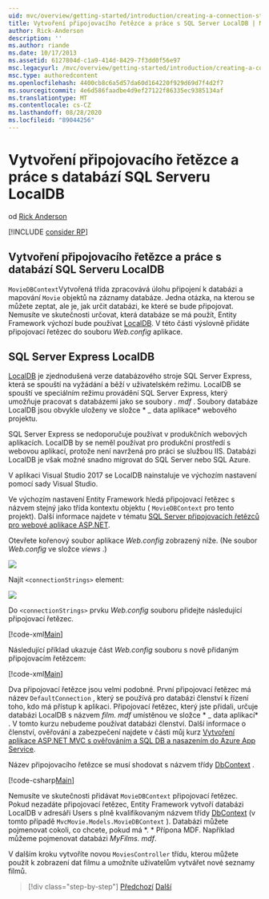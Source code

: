 ```yaml
---
uid: mvc/overview/getting-started/introduction/creating-a-connection-string
title: Vytvoření připojovacího řetězce a práce s SQL Server LocalDB | Microsoft Docs
author: Rick-Anderson
description: ''
ms.author: riande
ms.date: 10/17/2013
ms.assetid: 6127804d-c1a9-414d-8429-7f3dd0f56e97
msc.legacyurl: /mvc/overview/getting-started/introduction/creating-a-connection-string
msc.type: authoredcontent
ms.openlocfilehash: 4400cb8c6a5d57da60d164220f929d69d7f4d2f7
ms.sourcegitcommit: 4e6d586faadbe4d9ef27122f86335ec9385134af
ms.translationtype: MT
ms.contentlocale: cs-CZ
ms.lasthandoff: 08/28/2020
ms.locfileid: "89044256"
---
```

# <a name="creating-a-connection-string-and-working-with-sql-server-localdb"></a>Vytvoření připojovacího řetězce a práce s databází SQL Serveru LocalDB

od [Rick Anderson](https://twitter.com/RickAndMSFT)

[!INCLUDE [consider RP](~/includes/razor.md)]

## <a name="creating-a-connection-string-and-working-with-sql-server-localdb"></a>Vytvoření připojovacího řetězce a práce s databází SQL Serveru LocalDB

`MovieDBContext`Vytvořená třída zpracovává úlohu připojení k databázi a mapování `Movie` objektů na záznamy databáze. Jedna otázka, na kterou se můžete zeptat, ale je, jak určit databázi, ke které se bude připojovat. Nemusíte ve skutečnosti určovat, která databáze se má použít, Entity Framework výchozí bude používat [LocalDB](https://docs.microsoft.com/sql/database-engine/configure-windows/sql-server-2016-express-localdb). V této části výslovně přidáte připojovací řetězec do souboru *Web.config* aplikace.

## <a name="sql-server-express-localdb"></a>SQL Server Express LocalDB

[LocalDB](https://docs.microsoft.com/sql/database-engine/configure-windows/sql-server-2016-express-localdb) je zjednodušená verze databázového stroje SQL Server Express, která se spouští na vyžádání a běží v uživatelském režimu. LocalDB se spouští ve speciálním režimu provádění SQL Server Express, který umožňuje pracovat s databázemi jako se soubory *. mdf* . Soubory databáze LocalDB jsou obvykle uloženy ve složce * \_ data aplikace* webového projektu.

SQL Server Express se nedoporučuje používat v produkčních webových aplikacích. LocalDB by se neměl používat pro produkční prostředí s webovou aplikací, protože není navržená pro práci se službou IIS. Databázi LocalDB je však možné snadno migrovat do SQL Server nebo SQL Azure.

V aplikaci Visual Studio 2017 se LocalDB nainstaluje ve výchozím nastavení pomocí sady Visual Studio.

Ve výchozím nastavení Entity Framework hledá připojovací řetězec s názvem stejný jako třída kontextu objektu ( `MovieDBContext` pro tento projekt). Další informace najdete v tématu [SQL Server připojovacích řetězců pro webové aplikace ASP.NET](https://msdn.microsoft.com/library/jj653752.aspx).

Otevřete kořenový soubor aplikace *Web.config* zobrazený níže. (Ne soubor *Web.config* ve složce *views* .)

![](creating-a-connection-string/_static/image1.png)

Najít `<connectionStrings>` element:

![](creating-a-connection-string/_static/image2.png)

Do `<connectionStrings>` prvku *Web.config* souboru přidejte následující připojovací řetězec.

[!code-xml[Main](creating-a-connection-string/samples/sample1.xml)]

Následující příklad ukazuje část *Web.config* souboru s nově přidaným připojovacím řetězcem:

[!code-xml[Main](creating-a-connection-string/samples/sample2.xml)]

Dva připojovací řetězce jsou velmi podobné. První připojovací řetězec má název `DefaultConnection` , který se používá pro databázi členství k řízení toho, kdo má přístup k aplikaci. Připojovací řetězec, který jste přidali, určuje databázi LocalDB s názvem *film. mdf* umístěnou ve složce * \_ data aplikací* . V tomto kurzu nebudeme používat databázi členství. Další informace o členství, ověřování a zabezpečení najdete v části můj kurz [Vytvoření aplikace ASP.NET MVC s ověřováním a SQL DB a nasazením do Azure App Service](https://docs.microsoft.com/aspnet/core/security/authorization/secure-data).

Název připojovacího řetězce se musí shodovat s názvem třídy [DbContext](https://msdn.microsoft.com/library/system.data.entity.dbcontext(v=vs.103).aspx) .

[!code-csharp[Main](creating-a-connection-string/samples/sample3.cs?highlight=15)]

Nemusíte ve skutečnosti přidávat `MovieDBContext` připojovací řetězec. Pokud nezadáte připojovací řetězec, Entity Framework vytvoří databázi LocalDB v adresáři Users s plně kvalifikovaným názvem třídy [DbContext](https://msdn.microsoft.com/library/system.data.entity.dbcontext(v=vs.103).aspx) (v tomto případě `MvcMovie.Models.MovieDBContext` ). Databázi můžete pojmenovat cokoli, co chcete, pokud má *. * Přípona MDF. Například můžeme pojmenovat databázi *MyFilms. mdf*.

V dalším kroku vytvoříte novou `MoviesController` třídu, kterou můžete použít k zobrazení dat filmu a umožníte uživatelům vytvářet nové seznamy filmů.

> [!div class="step-by-step"]
> [Předchozí](adding-a-model.md) 
>  [Další](accessing-your-models-data-from-a-controller.md)
